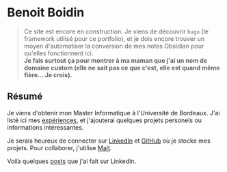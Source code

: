 # Benoit Boidin

> Ce site est encore en construction. Je viens de découvrir `hugo` (le framework utilisé pour ce portfolio), et je dois encore trouver un moyen d'automatiser la conversion de mes notes Obsidian pour qu'elles fonctionnent ici.  
> **Je fais surtout ça pour montrer à ma maman que j'ai un nom de domaine custom (elle ne sait pas ce que c'est, elle est quand même fière... Je crois).**

## Résumé

Je viens d'obtenir mon Master Informatique à l'Université de Bordeaux. J'ai listé ici mes [expériences](/experiences), et j'ajouterai quelques projets personels ou informations intéressantes.

Je serais heureux de connecter sur [LinkedIn](https://fr.linkedin.com/in/benoît-boidin-276124a3) et [GitHub](https://github.com/benoitboidin) où je stocke mes projets. Pour collaborer, j'utilise [Malt](<https://www.malt.fr/profile/benoitboidin>).

Voilà quelques [posts](/posts/posts) que j'ai fait sur LinkedIn.
